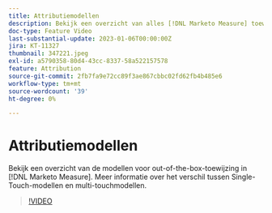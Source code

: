 ```yaml
---
title: Attributiemodellen
description: Bekijk een overzicht van alles [!DNL Marketo Measure] toewijzingsmodellen. Meer informatie over het verschil tussen Single-Touch-modellen en multi-touchmodellen.
doc-type: Feature Video
last-substantial-update: 2023-01-06T00:00:00Z
jira: KT-11327
thumbnail: 347221.jpeg
exl-id: a5790358-80d4-43cc-8337-58a522157578
feature: Attribution
source-git-commit: 2fb7fa9e72cc89f3ae867cbbc02fd62fb4b485e6
workflow-type: tm+mt
source-wordcount: '39'
ht-degree: 0%

---
```


# Attributiemodellen

Bekijk een overzicht van de modellen voor out-of-the-box-toewijzing in [!DNL Marketo Measure]. Meer informatie over het verschil tussen Single-Touch-modellen en multi-touchmodellen.

>[!VIDEO](https://video.tv.adobe.com/v/347221/?quality=12&learn=on)
